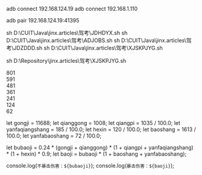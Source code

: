 adb connect 192.168.124.19
adb connect 192.168.1.110

adb pair 192.168.124.19:41395

sh D:\\CUIT\\Java\\jinx.articles\\驾考\\JDHDYX.sh
sh D:\\CUIT\\Java\\jinx.articles\\驾考\\ADJOBS.sh
sh D:\\CUIT\\Java\\jinx.articles\\驾考\\JDZDDD.sh
sh D:\\CUIT\\Java\\jinx.articles\\驾考\\XJSKPJYG.sh

sh D:\\Repository\\jinx.articles\\驾考\\XJSKPJYG.sh

801  
591  
481  
361  
241  
124  
62

let gongji = 11688;
let qianggong = 1008;
let qiangpi = 1035 / 100.0;
let yanfaqiangshang = 185 / 100.0;
let hexin = 120 / 100.0;
let baoshang = 1613 / 100.0;
let yanfabaoshang = 72 / 100.0;

let bubaoji = 0.24 * (gongji + qianggong) * (1 + qiangpi + yanfaqiangshang) * (1 + hexin) * 0.9;
let baoji = bubaoji * (1 + baoshang + yanfabaoshang);

console.log(`不暴击伤害：${bubaoji}`);
console.log(`暴击伤害：${baoji}`);